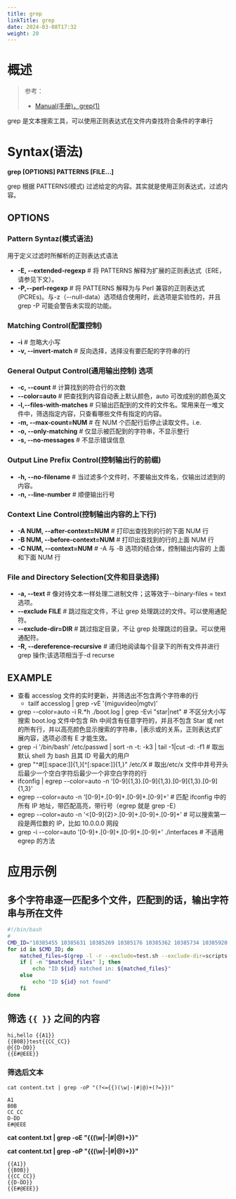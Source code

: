 ```yaml
---
title: grep
linkTitle: grep
date: 2024-03-08T17:32
weight: 20
---
```


# 概述

> 参考：
> 
> - [Manual(手册)，grep(1)](https://man7.org/linux/man-pages/man1/grep.1.html)

grep 是文本搜索工具，可以使用正则表达式在文件内查找符合条件的字串行

# Syntax(语法)

**grep \[OPTIONS] PATTERNS \[FILE...]**

grep 根据 PATTERNS(模式) 过滤给定的内容。其实就是使用正则表达式，过滤内容。

## OPTIONS

### Pattern Syntaz(模式语法)

用于定义过滤时所解析的正则表达式语法

- **-E, --extended-regexp** # 将 PATTERNS 解释为扩展的正则表达式（ERE，请参见下文）。
- **-P,--perl-regexp** # 将 PATTERNS 解释为与 Perl 兼容的正则表达式(PCREs)。与-z（--null-data）选项结合使用时，此选项是实验性的，并且 grep -P 可能会警告未实现的功能。

### Matching Control(配置控制)

- **-i** # 忽略大小写
- **-v, --invert-match** # 反向选择，选择没有要匹配的字符串的行

### General Output Control(通用输出控制) 选项

- **-c, --count** # 计算找到的符合行的次数
- **--color=auto** # 把查找到内容自动表上默认颜色，auto 可改成别的颜色英文
- **-l,--files-with-matches** # 只输出匹配到的文件的文件名。常用来在一堆文件中，筛选指定内容，只查看哪些文件有指定的内容。
- **-m, --max-count=NUM** # 在 NUM 个匹配行后停止读取文件。i.e. 
- **-o, --only-matching** # 仅显示被匹配到的字符串，不显示整行
- **-s, --no-messages** # 不显示错误信息

### Output Line Prefix Control(控制输出行的前缀)

- **-h, --no-filename** # 当过滤多个文件时，不要输出文件名，仅输出过滤到的内容。
- **-n, --line-number** # 顺便输出行号

### Context Line Control(控制输出内容的上下行)

- **-A NUM, --after-context=NUM** # 打印出查找到的行的下面 NUM 行
- **-B NUM, --before-context=NUM** # 打印出查找到的行的上面 NUM 行
- **-C NUM, --context=NUM** # -A 与 -B 选项的结合体，控制输出内容的 上面 和下面 NUM 行

### File and Directory Selection(文件和目录选择)

- **-a, --text** # 像对待文本一样处理二进制文件；这等效于--binary-files = text 选项。
- **--exclude FILE** # 跳过指定文件，不让 grep 处理跳过的文件。可以使用通配符。
- **--exclude-dir=DIR** # 跳过指定目录，不让 grep 处理跳过的目录。可以使用通配符。
- **-R, --dereference-recursive** # 递归地阅读每个目录下的所有文件并进行 grep 操作;该选项相当于-d recurse

## EXAMPLE

- 查看 accesslog 文件的实时更新，并筛选出不包含两个字符串的行
  - tailf accesslog | grep -vE '(miguvideo|mgtv)'
- grep --color=auto -i R.\*h ./boot.log | grep -Evi "star|net" # 不区分大小写搜索 boot.log 文件中包含 Rh 中间含有任意字符的，并且不包含 Star 或 net 的所有行，并以高亮颜色显示搜索的字符串，|表示或的关系，正则表达式扩展内容，选项必须有 E 才能生效。
- grep -i '/bin/bash' /etc/passwd | sort -n -t: -k3 | tail -1|cut -d: -f1 # 取出默认 shell 为 bash 且其 ID 号最大的用户
- grep "^#\[\[:space:]]{1,}\[^\[:space:]]{1,}" /etc/X # 取出/etc/x 文件中井号开头后最少一个空白字符后最少一个非空白字符的行
- ifconfig | egrep --color=auto -n '\[0-9]{1,3}.\[0-9]{1,3}.\[0-9]{1,3}.\[0-9]{1,3}'
- egrep --color=auto -n '\[0-9]+.\[0-9]+.\[0-9]+.\[0-9]+' # 匹配 ifconfig 中的所有 IP 地址，带匹配高亮，带行号（egrep 就是 grep -E）
- egrep --color=auto -n '<\[0-9]{2}>.\[0-9]+.\[0-9]+.\[0-9]+' # 可以搜索第一段是两位数的 IP，比如 10.0.0.0 网段
- grep -i --color=auto '\[0-9]+.\[0-9]+.\[0-9]+.\[0-9]+' ./interfaces # 不适用 egrep 的方法

# 应用示例

## 多个字符串逐一匹配多个文件，匹配到的话，输出字符串与所在文件

```bash
#!/bin/bash
#
CMD_ID="10385455 10385631 10385269 10385176 10385362 10385734 10385920 10385083 10384897 10384764 10384618 10384153 10384339 10384246 10384525 10383781 10383967 10383595 10383315"
for id in $CMD_ID; do
    matched_files=$(grep -l -r --exclude=test.sh --exclude-dir=scripts "$id" /PATH/TO/DIR/*)
    if [ -n "$matched_files" ]; then
        echo "ID ${id} matched in: ${matched_files}"
    else
        echo "ID ${id} not found"
    fi
done
```

## 筛选 `{{ }}` 之间的内容

```
hi,hello {{A1}}
{{B0B}}test{{CC_CC}}
@{{D-DD}}
{{E#@EEE}}
```

### 筛选后文本

```
cat content.txt | grep -oP "(?<={{)(\w|-|#|@)+(?=}})"

A1
B0B
CC_CC
D-DD
E#@EEE
```

**cat content.txt | grep -oE "{{(\w|-|#|@)+}}"**

**cat content.txt | grep -oP "{{(\w|-|#|@)+}}"**

```
{{A1}}
{{B0B}}
{{CC_CC}}
{{D-DD}}
{{E#@EEE}}
```
